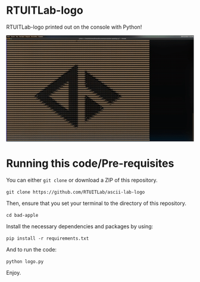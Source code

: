 # RTUITLab-logo

 RTUITLab-logo printed out on the console with Python!

![Bad apple!!](logo-example.gif)

# Running this code/Pre-requisites

You can either `git clone` or download a ZIP of this repository.

 `git clone https://github.com/RTUITLab/ascii-lab-logo`

Then, ensure that you set your terminal to the directory of this repository.

 `cd bad-apple`

Install the necessary dependencies and packages by using:

 `pip install -r requirements.txt`

And to run the code:

 `python logo.py`

Enjoy.
